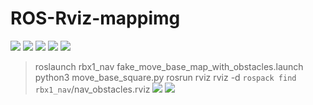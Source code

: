 # ROS-Rviz-mappimg

![](https://i.imgur.com/QYBz8qp.png)
![](https://i.imgur.com/cEQSPT3.png)
![](https://i.imgur.com/Ydbd1eg.png)
![](https://i.imgur.com/2PcYm85.png)
![](https://i.imgur.com/cLocQgd.png)
  > roslaunch rbx1_nav fake_move_base_map_with_obstacles.launch
  > python3 move_base_square.py
  > rosrun rviz rviz -d `rospack find rbx1_nav`/nav_obstacles.rviz
![](https://i.imgur.com/e9w9yHX.png)
![](https://i.imgur.com/qYoMPW3.png)
